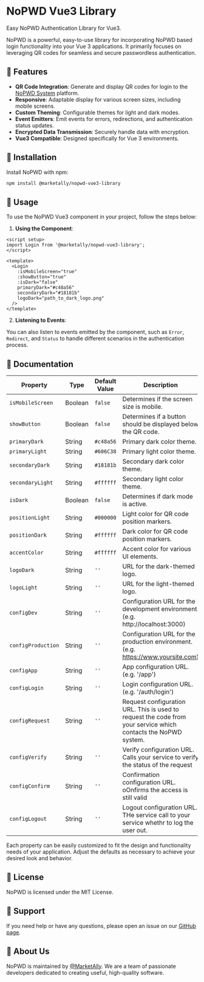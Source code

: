 # NoPWD Vue3 Library 

Easy NoPWD Authentication Library for Vue3.

NoPWD is a powerful, easy-to-use library for incorporating NoPWD based login functionality into your Vue 3 applications. It primarily focuses on leveraging QR codes for seamless and secure passwordless authentication.

## 🚀 Features

- **QR Code Integration**: Generate and display QR codes for login to the [NoPWD System](http://www.nopwd.com) platform.
- **Responsive**: Adaptable display for various screen sizes, including mobile screens.
- **Custom Theming**: Configurable themes for light and dark modes.
- **Event Emitters**: Emit events for errors, redirections, and authentication status updates.
- **Encrypted Data Transmission**: Securely handle data with encryption.
- **Vue3 Compatible**: Designed specifically for Vue 3 environments.

## 🔧 Installation

Install NoPWD with npm:

```bash
npm install @marketally/nopwd-vue3-library
```

## 🎈 Usage

To use the NoPWD Vue3 component in your project, follow the steps below:

1. **Using the Component**:

```vue
<script setup>
import Login from '@marketally/nopwd-vue3-library';
</script>

<template>
  <Login 
    :isMobileScreen="true"
    :showButton="true"
    :isDark="false"
    primaryDark="#c48a56"
    secondaryDark="#18181b"
    logoDark="path_to_dark_logo.png"
  />
</template>
```

2. **Listening to Events**:

You can also listen to events emitted by the component, such as `Error`, `Redirect`, and `Status` to handle different scenarios in the authentication process.

## 📖 Documentation

| Property          | Type     | Default Value | Description                                                                                                                                                          |
|-------------------|----------|---------------|----------------------------------------------------------------------------------------------------------------------------------------------------------------------|
| `isMobileScreen`  | Boolean  | `false`      | Determines if the screen size is mobile.                                                                                                                             |
| `showButton`      | Boolean  | `false`      | Determines if a button should be displayed below the QR code.                                                                                                        |
| `primaryDark`     | String   | `#c48a56`    | Primary dark color theme.                                                                                                                                            |
| `primaryLight`    | String   | `#606C38`    | Primary light color theme.                                                                                                                                           |
| `secondaryDark`   | String   | `#18181b`    | Secondary dark color theme.                                                                                                                                          |
| `secondaryLight`  | String   | `#ffffff`    | Secondary light color theme.                                                                                                                                         |
| `isDark`          | Boolean  | `false`      | Determines if dark mode is active.                                                                                                                                   |
| `positionLight`   | String   | `#000000`    | Light color for QR code position markers.                                                                                                                            |
| `positionDark`    | String   | `#ffffff`    | Dark color for QR code position markers.                                                                                                                             |
| `accentColor`     | String   | `#ffffff`    | Accent color for various UI elements.                                                                                                                                |
| `logoDark`        | String   | `''`         | URL for the dark-themed logo.                                                                                                                                        |
| `logoLight`       | String   | `''`         | URL for the light-themed logo.                                                                                                                                       |
| `configDev`       | String   | `''`         | Configuration URL for the development environment. (e.g. http://localhost:3000)                                                                                          |
| `configProduction`| String   | `''`         | Configuration URL for the production environment. (e.g. https://www.yoursite.com)                                                                                           |
| `configApp`       | String   | `''`         | App configuration URL. (e.g. '/app')                                                                                                                      |
| `configLogin`     | String   | `''`         | Login configuration URL. (e.g. '/auth/login')                                                                                                                    |
| `configRequest`   | String   | `''`         | Request configuration URL. This is used to request the code from your service which contacts the NoPWD system.                                                                                                                  |
| `configVerify`    | String   | `''`         | Verify configuration URL. Calls your service to verify the status of the request                                                                                                                   |
| `configConfirm`   | String   | `''`         | Confirmation configuration URL. oOnfirms the access is still valid                                                                                                             |
| `configLogout`    | String   | `''`         | Logout configuration URL. THe service call to your service whethr to log the user out.                                                                                                                   |

Each property can be easily customized to fit the design and functionality needs of your application. Adjust the defaults as necessary to achieve your desired look and behavior.

## 📃 License

NoPWD is licensed under the MIT License.

## 🎯 Support

If you need help or have any questions, please open an issue on our [GitHub page](https://github.com/MarketAlly/nopwd-vue3-library/issues).

## 🎉 About Us

NoPWD is maintained by [@MarketAlly](https://github.com/MarketAlly). We are a team of passionate developers dedicated to creating useful, high-quality software.